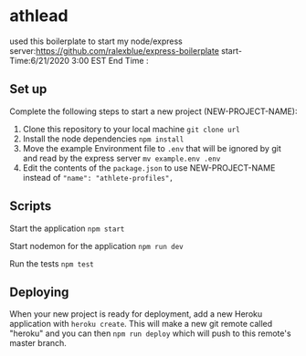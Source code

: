 # athlead

used this boilerplate to start my node/express server:https://github.com/ralexblue/express-boilerplate
start-Time:6/21/2020 3:00 EST
End Time :


## Set up

Complete the following steps to start a new project (NEW-PROJECT-NAME):

1. Clone this repository to your local machine `git clone url`
2. Install the node dependencies `npm install`
3. Move the example Environment file to `.env` that will be ignored by git and read by the express server `mv example.env .env`
4. Edit the contents of the `package.json` to use NEW-PROJECT-NAME instead of `"name": "athlete-profiles",`

## Scripts

Start the application `npm start`

Start nodemon for the application `npm run dev`

Run the tests `npm test`

## Deploying

When your new project is ready for deployment, add a new Heroku application with `heroku create`. This will make a new git remote called "heroku" and you can then `npm run deploy` which will push to this remote's master branch.



